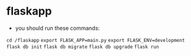 # flaskapp

* you should run these commands:

`cd /flaskapp`
`export FLASK_APP=main.py`
`export FLASK_ENV=development`
`flask db init`
`flask db migrate`
`flask db upgrade`
`flask run`
